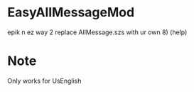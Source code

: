 # EasyAllMessageMod
epik n ez way 2 replace AllMessage.szs with ur own 8) (help)

# Note
Only works for UsEnglish

